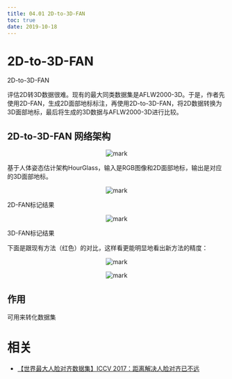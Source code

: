 ```yaml
---
title: 04.01 2D-to-3D-FAN
toc: true
date: 2019-10-18
---
```

# 2D-to-3D-FAN

2D-to-3D-FAN

评估2D转3D数据很难。现有的最大同类数据集是AFLW2000-3D。于是，作者先使用2D-FAN，生成2D面部地标标注，再使用2D-to-3D-FAN，将2D数据转换为3D面部地标，最后将生成的3D数据与AFLW2000-3D进行比较。





## 2D-to-3D-FAN 网络架构


<center>

![mark](http://images.iterate.site/blog/image/20191018/KVaWMBuUpem3.png?imageslim)

</center>

基于人体姿态估计架构HourGlass，输入是RGB图像和2D面部地标，输出是对应的3D面部地标。



<center>

![mark](http://images.iterate.site/blog/image/20191018/Ms8dYdqYG7JR.png?imageslim)

</center>

2D-FAN标记结果



<center>

![mark](http://images.iterate.site/blog/image/20191018/sdU6A5nodBRw.png?imageslim)

</center>

3D-FAN标记结果



下面是跟现有方法（红色）的对比，这样看更能明显地看出新方法的精度：





<center>

![mark](http://images.iterate.site/blog/image/20191018/QCsCDRvmGEBg.png?imageslim)

</center>

<center>

![mark](http://images.iterate.site/blog/image/20191018/lnLw9Ab2i0wC.png?imageslim)

</center>



## 作用


可用来转化数据集



# 相关

- [【世界最大人脸对齐数据集】ICCV 2017：距离解决人脸对齐已不远](https://www.sohu.com/a/194035320_473283)
